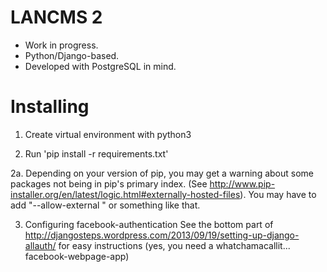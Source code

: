 # LANCMS 2

* Work in progress.
* Python/Django-based.
* Developed with PostgreSQL in mind.

# Installing

1. Create virtual environment with python3


2. Run 'pip install -r requirements.txt'


2a. Depending on your version of pip, you may get a warning about some packages not being in pip's primary index. (See http://www.pip-installer.org/en/latest/logic.html#externally-hosted-files). You may have to add "--allow-external <package>" or something like that.


3. Configuring facebook-authentication
See the bottom part of http://djangosteps.wordpress.com/2013/09/19/setting-up-django-allauth/ for easy instructions (yes, you need a whatchamacallit... facebook-webpage-app)
